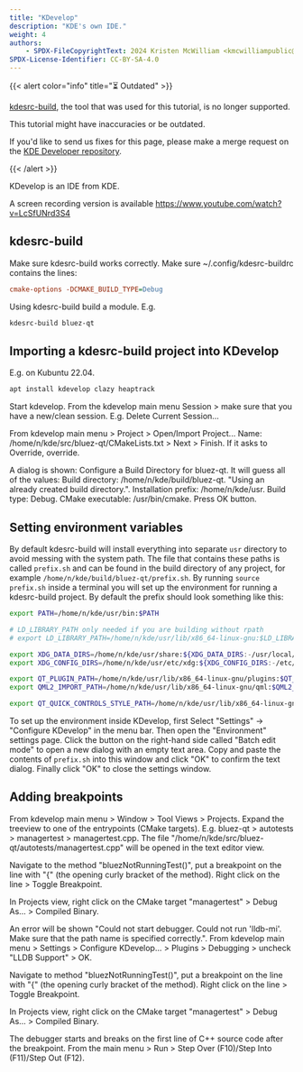 ```yaml
---
title: "KDevelop"
description: "KDE's own IDE."
weight: 4
authors:
    - SPDX-FileCopyrightText: 2024 Kristen McWilliam <kmcwilliampublic@gmail.com>
SPDX-License-Identifier: CC-BY-SA-4.0
---
```


{{< alert color="info" title="⏳ Outdated" >}}

[kdesrc-build](https://invent.kde.org/sdk/kdesrc-build),
the tool that was used for this tutorial, is no longer supported.

This tutorial might have inaccuracies or be outdated.

If you'd like to send us fixes for this page, please make a merge request on the [KDE Developer repository](https://invent.kde.org/documentation/develop-kde-org).

{{< /alert >}}

KDevelop is an IDE from KDE.

A screen recording version is available https://www.youtube.com/watch?v=LcSfUNrd3S4


## kdesrc-build

Make sure kdesrc-build works correctly. Make sure ~/.config/kdesrc-buildrc contains the lines:

```ini
cmake-options -DCMAKE_BUILD_TYPE=Debug
```

Using kdesrc-build build a module. E.g.

```bash
kdesrc-build bluez-qt
```


## Importing a kdesrc-build project into KDevelop

E.g. on Kubuntu 22.04.

```bash
apt install kdevelop clazy heaptrack
```

Start kdevelop. From the kdevelop main menu Session > make sure that you have a new/clean session. E.g. Delete Current Session...

From kdevelop main menu > Project > Open/Import Project... Name: /home/n/kde/src/bluez-qt/CMakeLists.txt > Next > Finish. If it asks to Override, override.

A dialog is shown: Configure a Build Directory for bluez-qt. It will guess all of the values: Build directory: /home/n/kde/build/bluez-qt. "Using an already created build directory.". Installation prefix: /home/n/kde/usr. Build type: Debug. CMake executable: /usr/bin/cmake. Press OK button.


## Setting environment variables

By default kdesrc-build will install everything into separate `usr` directory to avoid messing with the system path. The file that contains these paths is called `prefix.sh` and can be found in the build directory of any project, for example `/home/n/kde/build/bluez-qt/prefix.sh`. By running `source prefix.sh` inside a terminal you will set up the environment for running a kdesrc-build project. By default the prefix should look something like this:

```bash
export PATH=/home/n/kde/usr/bin:$PATH

# LD_LIBRARY_PATH only needed if you are building without rpath
# export LD_LIBRARY_PATH=/home/n/kde/usr/lib/x86_64-linux-gnu:$LD_LIBRARY_PATH

export XDG_DATA_DIRS=/home/n/kde/usr/share:${XDG_DATA_DIRS:-/usr/local/share/:/usr/share/}
export XDG_CONFIG_DIRS=/home/n/kde/usr/etc/xdg:${XDG_CONFIG_DIRS:-/etc/xdg}

export QT_PLUGIN_PATH=/home/n/kde/usr/lib/x86_64-linux-gnu/plugins:$QT_PLUGIN_PATH
export QML2_IMPORT_PATH=/home/n/kde/usr/lib/x86_64-linux-gnu/qml:$QML2_IMPORT_PATH

export QT_QUICK_CONTROLS_STYLE_PATH=/home/n/kde/usr/lib/x86_64-linux-gnu/qml/QtQuick/Controls.2/:$QT_QUICK_CONTROLS_STYLE_PATH
```

To set up the environment inside KDevelop, first Select "Settings" -> "Configure KDevelop" in the menu bar. Then open the "Environment" settings page. Click the button on the right-hand side called "Batch edit mode" to open a new dialog with an empty text area. Copy and paste the contents of `prefix.sh` into this window and click "OK" to confirm the text dialog. Finally click "OK" to close the settings window.


## Adding breakpoints

From kdevelop main menu > Window > Tool Views > Projects. Expand the treeview to one of the entrypoints (CMake targets). E.g. bluez-qt > autotests > managertest > managertest.cpp. The file "/home/n/kde/src/bluez-qt/autotests/managertest.cpp" will be opened in the text editor view.

Navigate to the method "bluezNotRunningTest()", put a breakpoint on the line with "{" (the opening curly bracket of the method). Right click on the line > Toggle Breakpoint.

In Projects view, right click on the CMake target "managertest" > Debug As... > Compiled Binary.

An error will be shown "Could not start debugger. Could not run 'lldb-mi'. Make sure that the path name is specified correctly.". From kdevelop main menu > Settings > Configure KDevelop... > Plugins >  Debugging > uncheck "LLDB Support" > OK.

Navigate to method "bluezNotRunningTest()", put a breakpoint on the line with "{" (the opening curly bracket of the method). Right click on the line > Toggle Breakpoint.

In Projects view, right click on the CMake target "managertest" > Debug As... > Compiled Binary.

The debugger starts and breaks on the first line of C++ source code after the breakpoint. From the main menu > Run > Step Over (F10)/Step Into (F11)/Step Out (F12).
